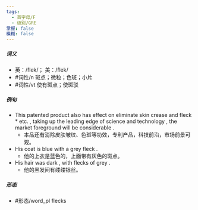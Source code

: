 ```yaml
---
tags:
  - 首字母/F
  - 级别/GRE
掌握: false
模糊: false
---
```

##### 词义
- 英：/flek/； 美：/flek/
- #词性/n  斑点；微粒；色斑；小片
- #词性/vt  使有斑点；使斑驳
##### 例句
- This patented product also has effect on eliminate skin crease and fleck * etc. , taking up the leading edge of science and technology , the market foreground will be considerable .
	- 本品还有消除皮肤皱纹、色斑等功效，专利产品，科技前沿，市场前景可观。
- His coat is blue with a grey fleck .
	- 他的上衣是蓝色的，上面带有灰色的斑点。
- His hair was dark , with flecks of grey .
	- 他的黑发间有缕缕银丝。
##### 形态
- #形态/word_pl flecks

